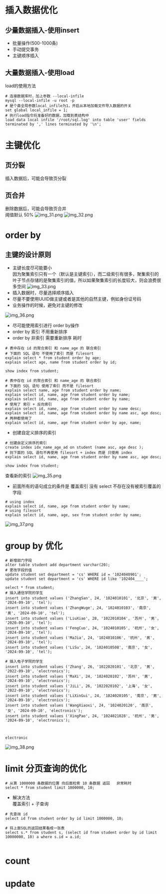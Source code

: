 # 插入数据优化
## 少量数据插入-使用insert
- 批量操作(500-1000条)
- 手动提交事务
- 主键顺序插入
## 大量数据插入-使用load
load的使用方法
```mysql
# 连接数据库时，加上参数 --local-infile
mysql --local-infile -u root -p
# 是个直全局参数local_infile为1，开启从本地加载文件导入数据的开关
set global local_infile = 1;
# 执行load指令将准备好的数据，加载到表结构中
load data local infile '/root/sql.log' into table 'user' fields terminated by ',' lines terminated by '\n';
```


# 主键优化
## 页分裂
插入数据后，可能会导致页分裂


## 页合并
删除数据后，可能会导致页合并 \
阈值默认 50%
![img_31.png](img_31.png)
![img_32.png](img_32.png)
# order by

## 主键的设计原则
- 主键长度尽可能要小 \
因为聚集索引只有一个（默认是主键索引），而二级索引有很多，聚集索引的叶子节点存储的是聚集索引的值，所以如果聚集索引的长度较大，则会浪费很多空间
![img_33.png](img_33.png)
- 插入数据时，尽量选择顺序插入
- 尽量不要使用UUID做主键或者是其他的自然主键，例如身份证号码
- 业务操作的时候，避免对主键的修改



![img_36.png](img_36.png)
- 尽可能使用索引进行 order by操作
- order by 索引 不用重新排序
- order by 非索引 需要重新排序 耗时
```mysql
# 表中存在 id 的聚合索引 和 name_age 的 联合索引
# 下面的 SQL 语句 不使用了索引 而是 filesort
explain select * from student order by age;
explain select age, name from student order by id;

show index from student;

# 表中存在 id 的聚合索引 和 name_age 的 联合索引
# 下面的 SQL 语句 使用了索引 而不是 filesort
explain select name, age from student order by name;
explain select id, name, age from student order by name;
explain select id, name, age from student order by name;
# 使用了 索引 + 反向索引
explain select id, name, age from student order by name desc;
explain select id, name, age from student order by name asc, age desc;
# 两种都使用了
explain select id, name, age from student order by age, name;
```
- 创建自定义排序的索引
```mysql
# 创建自定义排序的索引
create index idx_name_age_ad on student (name asc, age desc );
# 则下面的 SQL 语句不再使用 filesort + index 而是 只使用 index
explain select id, name, age from student order by name asc, age desc;

show index from student;
```
查看新的索引
![img_35.png](img_35.png)

- 前面所有的语句成立的条件是 覆盖索引 没有 select 不存在没有被索引覆盖的字段
```mysql
# using index
explain select id, name, age from student order by name;
# using filesort
explain select id, name, age, sex from student order by name;
```
![img_37.png](img_37.png)



# group by 优化
```mysql
# 新增部门字段
alter table student add department varchar(20);
# 更改字段的值
update student set department = 'cs' WHERE id = '1024040901';
update student set department = 'cs' WHERE id like '102404____';

select * from student;
# 插入通信学院的学生
insert into student values ('ZhangSan', 24, '1024010101', '北京', '男', '2024-09-10', 'tel');
insert into student values ('ZhangWuge', 24, '1024010103', '南京', '男', '2024-09-10', 'tel');
insert into student values ('LiuXiao', 28, '1022010104', '苏州', '男', '2020-09-10', 'tel');
insert into student values ('FengCuo', 24, '1024010105', '杭州', '女', '2024-09-10', 'tel');
insert into student values ('MaJia', 24, '1024010106', '杭州', '男', '2024-09-10', 'tel');
insert into student values ('LiSu', 24, '1024010508', '南京', '女', '2024-09-10', 'tel');

# 插入电子学院的学生
insert into student values ('Zhang', 26, '1022020101', '北京', '男', '2022-09-10', 'electronics');
insert into student values ('MaXi', 24, '1024020102', '苏州', '男', '2024-09-10', 'electronics');
insert into student values ('JiLi', 26, '1022020102', '上海', '女', '2022-09-10', 'electronics');
insert into student values ('LiXinGui', 24, '1024020105', '南京', '男', '2024-09-10', 'electronics');
insert into student values ('WangXiaoxi', 24, '1024020120', '南京', '女', '2024-09-10', 'electronics');
insert into student values ('XingPao', 24, '1024021028', '杭州', '男', '2024-09-10', 'electronics');



electronic

```
![img_38.png](img_38.png)

# limit 分页查询的优化
```mysql
# 从第 1000000 条数据的位置 向后面检索 10 条数据 返回   非常耗时
select * from student limit 1000000, 10;
```
- 解决方法 \
覆盖索引 + 子查询
```mysql
# 先查询 id
select id from student order by id limit 1000000, 10;

# 将上面SQL的返回结果看成一张表
select s.* from student s, (select id from student order by id limit 10000000, 10) a where s.id = a.id;


```

# count

# update



















